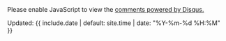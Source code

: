 <div id="disqus_thread"></div>
<script>
    var disqus_config = function () {
        this.page.url = {{ page.url }}
        this.page.identifier = {{ page.id }}
    };
    (function() { // DON'T EDIT BELOW THIS LINE
    var d = document, s = d.createElement('script');
    s.src = 'https://totally-information-development-hub.disqus.com/embed.js';
    s.setAttribute('data-timestamp', +new Date());
    (d.head || d.body).appendChild(s);
    })();
</script>
<noscript>Please enable JavaScript to view the <a href="https://disqus.com/?ref_noscript">comments powered by Disqus.</a></noscript>

Updated: {{ include.date | default: site.time | date: "%Y-%m-%d %H:%M" }}
